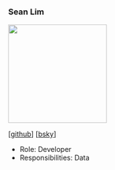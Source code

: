 ### Sean Lim

<img src="images/seanlim.png" width="200px">

[[github](http://github.com/seanlim)] [[bsky](https://seanlkx.bsky.social/)]

- Role: Developer
- Responsibilities: Data
